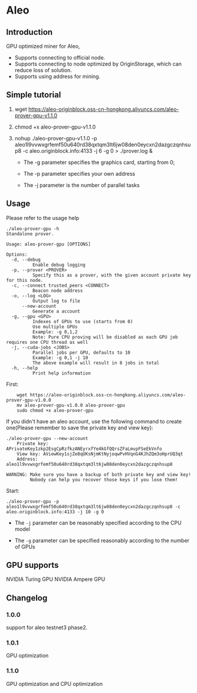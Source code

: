# Aleo

## Introduction

GPU optimized miner for Aleo,

- Supports connecting to official node.
- Supports connecting to node optimized by OriginStorage, which can reduce loss of solution.
- Supports using address for mining.

## Simple tutorial

1. wget https://aleo-originblock.oss-cn-hongkong.aliyuncs.com/aleo-prover-gpu-v1.1.0

2. chmod +x aleo-prover-gpu-v1.1.0

3. nohup ./aleo-prover-gpu-v1.1.0 -p aleo1l9vvwxgrfemf50u640rd38qxtqm3lt6jw08den0eycxn2dazgczqnhsup8 -c aleo.originblock.info:4133 -j 6 -g 0 > ./prover.log &

     - The -g parameter specifies the graphics card, starting from 0;

     - The -p parameter specifies your own address

     - The -j parameter is the number of parallel tasks


## Usage

Please refer to the usage help 

```
./aleo-prover-gpu -h
Standalone prover.

Usage: aleo-prover-gpu [OPTIONS]

Options:
  -d, --debug
          Enable debug logging
  -p, --prover <PROVER>
          Specify this as a prover, with the given account private key for this node.
  -c, --connect trusted_peers <CONNECT>
          Beacon node address
  -o, --log <LOG>
          Output log to file
      --new-account
          Generate a account
  -g, --gpu <GPU>
          Indexes of GPUs to use (starts from 0)
          Use multiple GPUs
          Example: -g 0,1,2
          Note: Pure CPU proving will be disabled as each GPU job requires one CPU thread as well
  -j, --cuda-jobs <JOBS>
          Parallel jobs per GPU, defaults to 10
          Example: -g 0,1 -j 10
          The above example will result in 8 jobs in total
  -h, --help
          Print help information
```

First:

```shell 
    wget https://aleo-originblock.oss-cn-hongkong.aliyuncs.com/aleo-prover-gpu-v1.0.0
    mv aleo-prover-gpu-v1.0.0 aleo-prover-gpu
    sudo chmod +x aleo-prover-gpu
```

If you didn't have an aleo account, use the following command to create one(Please remember to save the private key and view key):

```shell 
./aleo-prover-gpu --new-account
    Private key: APrivateKey1zkp2EsgCpRzfkzANEyrxfYe4kGfQQrsZFaLmvpFSeEkVnfo
    View key: AViewKey1sjZe8qUKsNjmKtNyjoqwPvHVqnG4KJhZQm3oHprUQ3qt
    Address: aleo1l9vvwxgrfemf50u640rd38qxtqm3lt6jw08den0eycxn2dazgczqnhsup8

WARNING: Make sure you have a backup of both private key and view key!
         Nobody can help you recover those keys if you lose them!
```

Start:
```shell
./aleo-prover-gpu -p aleo1l9vvwxgrfemf50u640rd38qxtqm3lt6jw08den0eycxn2dazgczqnhsup8 -c aleo.originblock.info:4133 -j 10 -g 0
```

- The `-j` parameter can be reasonably specified according to the CPU model

- The `-g` parameter can be specified reasonably according to the number of GPUs

## GPU supports

NVIDIA Turing GPU
NVIDIA Ampere GPU

## Changelog

### 1.0.0
support for aleo testnet3 phase2.   

### 1.0.1
GPU optimization

### 1.1.0
GPU optimization and CPU optimization
